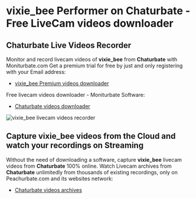 # vixie_bee Performer on Chaturbate - Free LiveCam videos downloader

## Chaturbate Live Videos Recorder

Monitor and record livecam videos of **vixie_bee** from **Chaturbate** with Moniturbate.com
Get a premium trial for free by just and only registering with your Email address:
* [vixie_bee Premium videos downloader](https://moniturbate.com/request-demo-licence-key.html)

Free livecam videos downloader - Moniturbate Software:
* [Chaturbate videos downloader](https://moniturbate.com/moniturbate-download-software.html)

![vixie_bee livecam videos recorder](https://peachurnet.com/templates/moniturbate-software.png)


## Capture vixie_bee videos from the Cloud and watch your recordings on Streaming

Without the need of downloading a software, capture **vixie_bee** livecam videos from **Chaturbate** 100% online.
Watch Livecam archives from **Chaturbate** unlimitedly from thousands of existing recordings, only on Peachurbate.com and its websites network:
* [Chaturbate videos archives](https://peachurnet.com/)